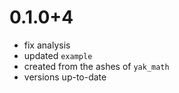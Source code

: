# 0.1.0+4
- fix analysis
- updated `example`
- created from the ashes of `yak_math`
- versions up-to-date